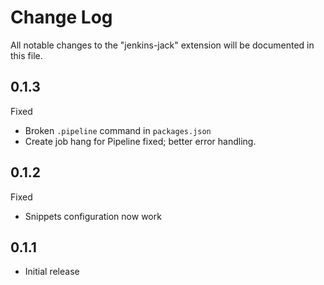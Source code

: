 # Change Log
All notable changes to the "jenkins-jack" extension will be documented in this file.

## 0.1.3

Fixed
- Broken `.pipeline` command in `packages.json`
- Create job hang for Pipeline fixed; better error handling.

## 0.1.2

Fixed

- Snippets configuration now work

## 0.1.1
- Initial release
